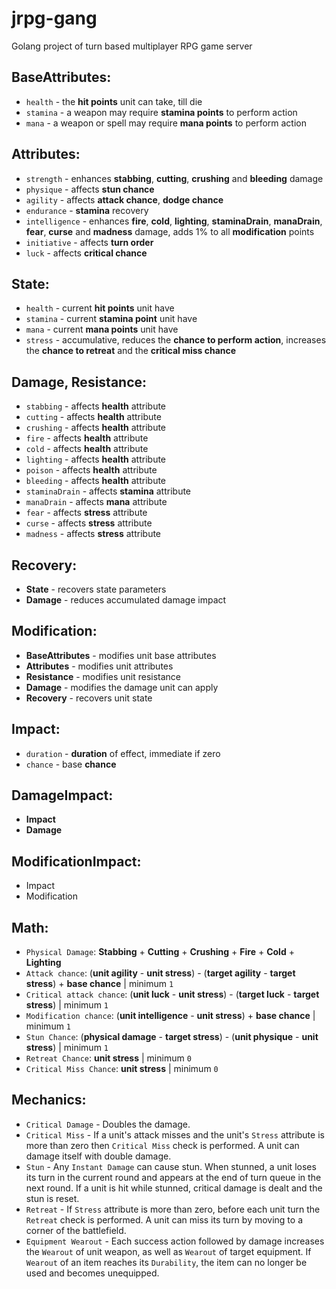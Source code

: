 # jrpg-gang
Golang project of turn based multiplayer RPG game server

## BaseAttributes:
* `health`  - the **hit points** unit can take, till die
* `stamina` - a weapon may require **stamina points** to perform action
* `mana`    - a weapon or spell may require **mana points** to perform action

## Attributes:
* `strength`     - enhances **stabbing**, **cutting**, **crushing** and **bleeding** damage
* `physique`     - affects **stun chance**
* `agility`      - affects **attack chance**, **dodge chance**
* `endurance`    - **stamina** recovery
* `intelligence` - enhances **fire**, **cold**, **lighting**, **staminaDrain**, **manaDrain**, **fear**, **curse** and **madness** damage, adds 1% to all **modification** points
* `initiative`   - affects **turn order**
* `luck`         - affects **critical chance**

## State:
* `health`  - current **hit points** unit have
* `stamina` - current **stamina point** unit have
* `mana`    - current **mana points** unit have
* `stress`  - accumulative, reduces the **chance to perform action**, increases the **chance to retreat** and the **critical miss chance**

## Damage, Resistance:
* `stabbing`     - affects **health** attribute
* `cutting`      - affects **health** attribute
* `crushing`     - affects **health** attribute
* `fire`         - affects **health** attribute
* `cold`         - affects **health** attribute
* `lighting`     - affects **health** attribute
* `poison`       - affects **health** attribute
* `bleeding`     - affects **health** attribute
* `staminaDrain` - affects **stamina** attribute
* `manaDrain`    - affects **mana** attribute
* `fear`         - affects **stress** attribute
* `curse`        - affects **stress** attribute
* `madness`      - affects **stress** attribute

## Recovery:
* **State**        - recovers state parameters
* **Damage**       - reduces accumulated damage impact 

## Modification:
* **BaseAttributes** - modifies unit base attributes
* **Attributes**     - modifies unit attributes
* **Resistance**     - modifies unit resistance
* **Damage**         - modifies the damage unit can apply
* **Recovery**       - recovers unit state

## Impact:
* `duration`   - **duration** of effect, immediate if zero
* `chance`     - base **chance**

## DamageImpact:
* **Impact**
* **Damage**

## ModificationImpact:
* Impact
* Modification

## Math:
* `Physical Damage`: **Stabbing** + **Cutting** + **Crushing** + **Fire** + **Cold** + **Lighting**
* `Attack chance`: (**unit agility** - **unit stress**) - (**target agility** - **target stress**) + **base chance** | minimum `1`
* `Critical attack chance`: (**unit luck** - **unit stress**) - (**target luck** - **target stress**) | minimum `1`
* `Modification chance`: (**unit intelligence** - **unit stress**) + **base chance** | minimum `1`
* `Stun Chance`: (**physical damage** - **target stress**) - (**unit physique** - **unit stress**) | minimum `1`
* `Retreat Chance`: **unit stress** | minimum `0`
* `Critical Miss Chance`: **unit stress** | minimum `0`

## Mechanics:
* `Critical Damage` - Doubles the damage.
* `Critical Miss` - If a unit's attack misses and the unit's `Stress` attribute is more than zero then `Critical Miss` check is performed. A unit can damage itself with double damage.
* `Stun` - Any `Instant Damage` can cause stun. When stunned, a unit loses its turn in the current round and appears at the end of turn queue in the next round. If a unit is hit while stunned, critical damage is dealt and the stun is reset.
* `Retreat` - If `Stress` attribute is more than zero, before each unit turn the `Retreat` check is performed. A unit can miss its turn by moving to a corner of the battlefield.
* `Equipment Wearout` - Each success action followed by damage increases the `Wearout` of unit weapon, as well as `Wearout` of target equipment. If `Wearout` of an item reaches its `Durability`, the item can no longer be used and becomes unequipped.
